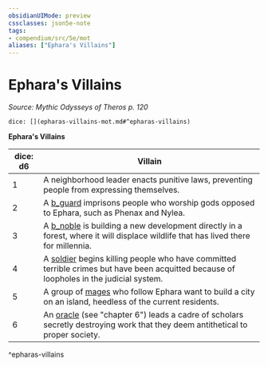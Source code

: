 ```yaml
---
obsidianUIMode: preview
cssclasses: json5e-note
tags:
- compendium/src/5e/mot
aliases: ["Ephara's Villains"]
---
```

# Ephara's Villains
*Source: Mythic Odysseys of Theros p. 120* 

`dice: [](epharas-villains-mot.md#^epharas-villains)`

**Ephara's Villains**

| dice: d6 | Villain |
|----------|---------|
| 1 | A neighborhood leader enacts punitive laws, preventing people from expressing themselves. |
| 2 | A [b_guard](b_guard.md) imprisons people who worship gods opposed to Ephara, such as Phenax and Nylea. |
| 3 | A [b_noble](2.%20GM%20Tools/5eTools%20Compendium%20&%20Rules/z_compendium/bestiary/humanoid/b_noble.md) is building a new development directly in a forest, where it will displace wildlife that has lived there for millennia. |
| 4 | A [soldier](b_soldier-ggr.md) begins killing people who have committed terrible crimes but have been acquitted because of loopholes in the judicial system. |
| 5 | A group of [mages](b_mage.md) who follow Ephara want to build a city on an island, heedless of the current residents. |
| 6 | An [oracle](b_oracle-mot.md) (see "chapter 6") leads a cadre of scholars secretly destroying work that they deem antithetical to proper society. |
^epharas-villains